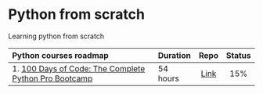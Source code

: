 # Python from scratch

Learning python from scratch

| Python courses roadmap                                                                                  | Duration |                 Repo                  | Status |
| :------------------------------------------------------------------------------------------------------ | :------- | :-----------------------------------: | :----: |
| 1. [100 Days of Code: The Complete Python Pro Bootcamp](https://www.udemy.com/course/100-days-of-code/) | 54 hours | [Link](./01-100-days-of-code-python/) |  15%   |
